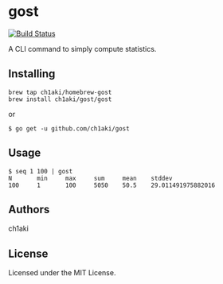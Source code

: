 # gost

[![Build Status](https://cloud.drone.io/api/badges/ch1aki/gost/status.svg)](https://cloud.drone.io/ch1aki/gost)

A CLI command to simply compute statistics.

## Installing

```
brew tap ch1aki/homebrew-gost
brew install ch1aki/gost/gost
```

or

```
$ go get -u github.com/ch1aki/gost
```

## Usage

```
$ seq 1 100 | gost
N       min     max     sum     mean    stddev
100     1       100     5050    50.5    29.011491975882016
```

## Authors

ch1aki

## License

Licensed under the MIT License.
